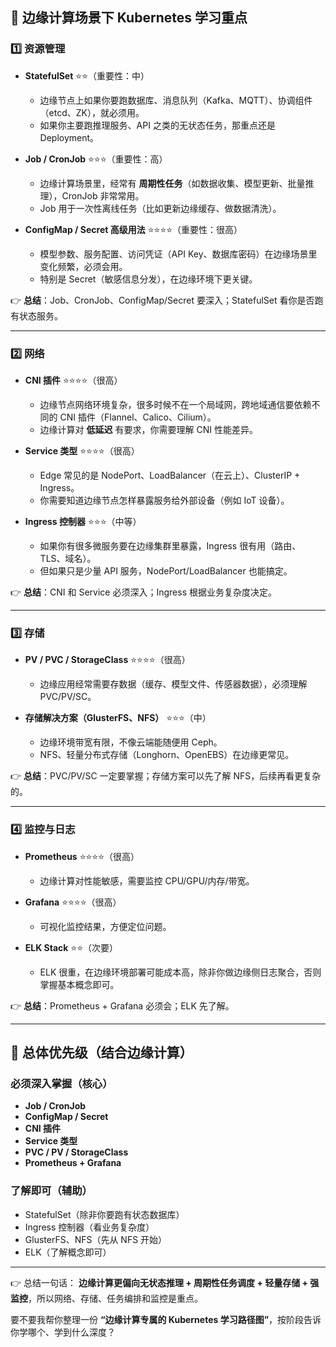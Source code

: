 ## 🔑 边缘计算场景下 Kubernetes 学习重点

### 1️⃣ 资源管理

* **StatefulSet** ⭐⭐（重要性：中）

  * 边缘节点上如果你要跑数据库、消息队列（Kafka、MQTT）、协调组件（etcd、ZK），就必须用。
  * 如果你主要跑推理服务、API 之类的无状态任务，那重点还是 Deployment。
* **Job / CronJob** ⭐⭐⭐（重要性：高）

  * 边缘计算场景里，经常有 **周期性任务**（如数据收集、模型更新、批量推理），CronJob 非常常用。
  * Job 用于一次性离线任务（比如更新边缘缓存、做数据清洗）。
* **ConfigMap / Secret 高级用法** ⭐⭐⭐⭐（重要性：很高）

  * 模型参数、服务配置、访问凭证（API Key、数据库密码）在边缘场景里变化频繁，必须会用。
  * 特别是 Secret（敏感信息分发），在边缘环境下更关键。

👉 **总结**：Job、CronJob、ConfigMap/Secret 要深入；StatefulSet 看你是否跑有状态服务。

---

### 2️⃣ 网络

* **CNI 插件** ⭐⭐⭐⭐（很高）

  * 边缘节点网络环境复杂，很多时候不在一个局域网，跨地域通信要依赖不同的 CNI 插件（Flannel、Calico、Cilium）。
  * 边缘计算对 **低延迟** 有要求，你需要理解 CNI 性能差异。
* **Service 类型** ⭐⭐⭐⭐（很高）

  * Edge 常见的是 NodePort、LoadBalancer（在云上）、ClusterIP + Ingress。
  * 你需要知道边缘节点怎样暴露服务给外部设备（例如 IoT 设备）。
* **Ingress 控制器** ⭐⭐⭐（中等）

  * 如果你有很多微服务要在边缘集群里暴露，Ingress 很有用（路由、TLS、域名）。
  * 但如果只是少量 API 服务，NodePort/LoadBalancer 也能搞定。

👉 **总结**：CNI 和 Service 必须深入；Ingress 根据业务复杂度决定。

---

### 3️⃣ 存储

* **PV / PVC / StorageClass** ⭐⭐⭐⭐（很高）

  * 边缘应用经常需要存数据（缓存、模型文件、传感器数据），必须理解 PVC/PV/SC。
* **存储解决方案（GlusterFS、NFS）** ⭐⭐⭐（中）

  * 边缘环境带宽有限，不像云端能随便用 Ceph。
  * NFS、轻量分布式存储（Longhorn、OpenEBS）在边缘更常见。

👉 **总结**：PVC/PV/SC 一定要掌握；存储方案可以先了解 NFS，后续再看更复杂的。

---

### 4️⃣ 监控与日志

* **Prometheus** ⭐⭐⭐⭐（很高）

  * 边缘计算对性能敏感，需要监控 CPU/GPU/内存/带宽。
* **Grafana** ⭐⭐⭐⭐（很高）

  * 可视化监控结果，方便定位问题。
* **ELK Stack** ⭐⭐（次要）

  * ELK 很重，在边缘环境部署可能成本高，除非你做边缘侧日志聚合，否则掌握基本概念即可。

👉 **总结**：Prometheus + Grafana 必须会；ELK 先了解。

---

## 🎯 总体优先级（结合边缘计算）

### 必须深入掌握（核心）

* **Job / CronJob**
* **ConfigMap / Secret**
* **CNI 插件**
* **Service 类型**
* **PVC / PV / StorageClass**
* **Prometheus + Grafana**

### 了解即可（辅助）

* StatefulSet（除非你要跑有状态数据库）
* Ingress 控制器（看业务复杂度）
* GlusterFS、NFS（先从 NFS 开始）
* ELK（了解概念即可）

---

👉 总结一句话：
**边缘计算更偏向无状态推理 + 周期性任务调度 + 轻量存储 + 强监控**，所以网络、存储、任务编排和监控是重点。

要不要我帮你整理一份 **“边缘计算专属的 Kubernetes 学习路径图”**，按阶段告诉你学哪个、学到什么深度？
